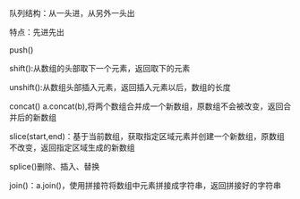 队列结构：从一头进，从另外一头出

特点：先进先出

push()

shift():从数组的头部取下一个元素，返回取下的元素

unshift():从数组头部插入元素，返回插入元素以后，数组的长度

concat()  a.concat(b),将两个数组合并成一个新数组，原数组不会被改变，返回合并后的新数组

slice(start,end)：基于当前数组，获取指定区域元素并创建一个新数组，原数组不改变，返回指定区域生成的新数组

splice()删除、插入、替换

join()：a.join()，使用拼接符将数组中元素拼接成字符串，返回拼接好的字符串

